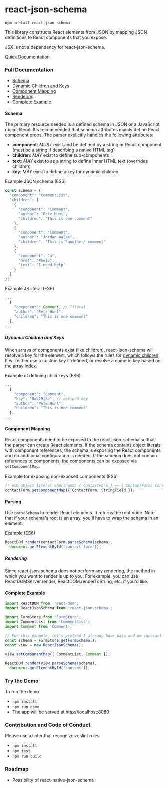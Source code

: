 # react-json-schema

`npm install react-json-schema`

This library constructs React elements from JSON by mapping JSON definitions to React components that you expose.

JSX is not a dependency for react-json-schema.

[Quick Documentation](http://techniquesoftware.github.io/react-json-schema/)

### Full Documentation

* [Schema](#schema)
* [Dynamic Children and Keys](#dynamic-children-and-keys)
* [Component Mapping](#component-mapping)
* [Rendering](#rendering)
* [Complete Example](#complete-example)

#### Schema

The primary resource needed is a defined schema in JSON or a JavaScript object literal. It's recommended that schema attributes mainly define React component props. The parser explicitly handles the following attributes:
- **component**: _MUST_ exist and be defined by a string or React component (must be a string if describing a native HTML tag)
- **children**: _MAY_ exist to define sub-components
- **text**: _MAY_ exist to as a string to define inner HTML text (overrides children)
- **key**: _MAY_ exist to define a key for dynamic children

Example JSON schema (ES6)
```js
const schema = {
  "component": "CommentList",
  "children": [
    {
      "component": "Comment",
      "author": "Pete Hunt",
      "children": "This is one comment"
    },
    {
      "component": "Comment",
      "author": "Jordan Walke",
      "children": "This is *another* comment"
    },
    {
      "component": "a",
      "href": "#help",
      "text": "I need help"
    }
  ]
};
```

Example JS literal (ES6)
```js
...
  {
    "component": Comment, // literal
    "author": "Pete Hunt",
    "children": "This is one comment"
  },
...
```

##### Dynamic Children and Keys

When arrays of components exist (like children), react-json-schema will resolve a key for the element, which follows the rules for [dynamic children](https://facebook.github.io/react/docs/multiple-components.html#dynamic-children). It will either use a custom key if defined, or resolve a numeric key based on the array index.

Example of defining child keys (ES6)
```js
...
  {
    "component": "Comment",
    "key": "0ab19f8e", // defined key
    "author": "Pete Hunt",
    "children": "This is one comment"
  },
...
```

#### Component Mapping

React components need to be exposed to the react-json-schema so that the parser can create React elements. If the schema contains object literals with component references, the schema is exposing the React components and no additional configuration is needed. If the schema does not contain references to components, the components can be exposed via `setComponentMap`.

Example for exposing non-exposed components (ES6)
```js
/* es6 object literal shorthand: { ContactForm } == { ContactForm: ContactForm } */
contactForm.setComponentMap({ ContactForm, StringField });
```

#### Parsing

Use `parseSchema` to render React elements. It returns the root node. Note that if your schema's root is an array, you'll have to wrap the schema in an element.

Example (ES6)
```js
ReactDOM.render(contactForm.parseSchema(schema),
  document.getElementById('contact-form'));
```

##### Rendering

Since react-json-schema does not perform any rendering, the method in which you want to render is up to you. For example, you can use ReactDOMServer.render, ReactDOM.renderToString, etc. if you'd like.

#### Complete Example

```js
import ReactDOM from 'react-dom';
import ReactJsonSchema from 'react-json-schema';

import FormStore from 'FormStore';
import CommentList from 'CommentList';
import Comment from 'Comment';

// For this example, let's pretend I already have data and am ignorant of actions
const schema = FormStore.getFormSchema();
const view = new ReactJsonSchema();

view.setComponentMap({ CommentList, Comment });

ReactDOM.render(view.parseSchema(schema),
  document.getElementById('content'));
```

### Try the Demo

To run the demo
* `npm install`
* `npm run demo`
* The app will be served at http://localhost:8080

### Contribution and Code of Conduct

Please use a linter that recognizes eslint rules
* `npm install`
* `npm test`
* `npm run build`

### Roadmap

* Possibility of react-native-json-schema
